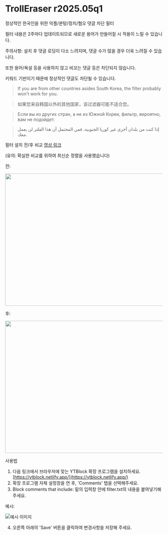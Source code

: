 # TrollEraser r2025.05q1
정상적인 한국인을 위한 악플/분탕/정치/혐오 댓글 차단 필터

필터 내용은 2주마다 업데이트되므로 새로운 용어가 만들어질 시 적용이 느릴 수 있습니다.

주의사항: 설치 후 댓글 로딩이 다소 느려지며, 댓글 수가 많을 경우 더욱 느려질 수 있습니다.

또한 용어/욕설 등을 사용하지 않고 비꼬는 댓글 등은 차단되지 않습니다.

키워드 기반이기 때문에 정상적인 댓글도 차단될 수 있습니다.

> If you are from other countries asides South Korea, the filter probably won't work for you.

> 如果您来自韩国以外的其他国家，该过滤器可能不适合您。

> Если вы из других стран, а не из Южной Кореи, фильтр, вероятно, вам не подойдет.

> إذا كنت من بلدان أخرى غير كوريا الجنوبية، فمن المحتمل أن هذا الفلتر لن يعمل معك.

필터 설치 전/후 비교 [영상 링크](https://www.youtube.com/watch?v=XgrLq9xz0Xg)

(유의: 확실한 비교를 위하여 최신순 정렬을 사용했습니다)

전:

<img src="https://i.imgur.com/pMsvb6Z.png" width=638 height=422 />

후:

<img src="https://i.imgur.com/um5Nl8o.png" width=638 height=422 />

사용법
1. 다음 링크에서 브라우저에 맞는 YTBlock 확장 프로그램을 설치하세요. [https://ytblock.netlify.app/](https://ytblock.netlify.app/)
2. 확장 프로그램 자체 설정창을 연 후, 'Comments' 탭을 선택해주세요.
3. Block comments that include: 밑의 입력창 안에 filter.txt의 내용을 붙여넣기해 주세요.

예시:

![예시 이미지](https://i.imgur.com/e2iLYn3.png)

4. 오른쪽 아래의 'Save' 버튼을 클릭하여 변경사항을 저장해 주세요.
